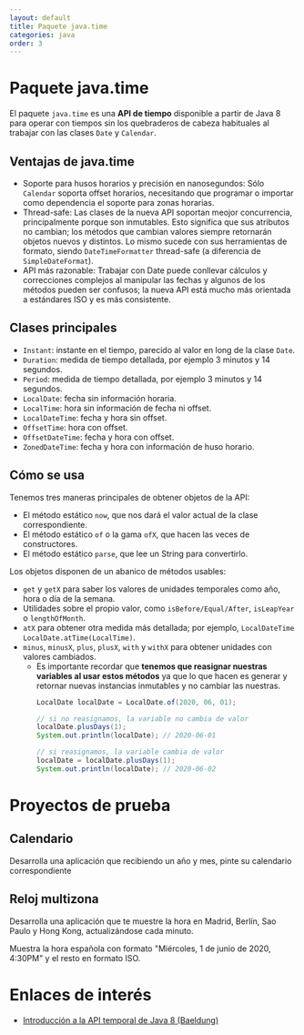 ```yaml
---
layout: default
title: Paquete java.time
categories: java
order: 3
---
```


# Paquete java.time

El paquete `java.time` es una **API de tiempo** disponible a partir de Java 8 para operar con tiempos 
sin los quebraderos de cabeza habituales al trabajar con las clases `Date` y `Calendar`.

## Ventajas de java.time

* Soporte para husos horarios y precisión en nanosegundos: Sólo `Calendar` soporta offset horarios, 
  necesitando que programar o importar como dependencia el soporte para zonas horarias.
* Thread-safe: Las clases de la nueva API soportan meojor concurrencia, principalmente porque son inmutables. 
  Esto significa que sus atributos no cambian; los métodos que cambian valores siempre retornarán objetos nuevos y distintos.
  Lo mismo sucede con sus herramientas de formato, siendo `DateTimeFormatter` thread-safe (a diferencia de `SimpleDateFormat`).
* API más razonable: Trabajar con Date puede conllevar cálculos y correcciones complejos al manipular las fechas
  y algunos de los métodos pueden ser confusos; la nueva API está mucho más orientada a estándares ISO y es más consistente.
  
## Clases principales

* `Instant`: instante en el tiempo, parecido al valor en long de la clase `Date`.
* `Duration`: medida de tiempo detallada, por ejemplo 3 minutos y 14 segundos.
* `Period`: medida de tiempo detallada, por ejemplo 3 minutos y 14 segundos.
* `LocalDate`: fecha sin información horaria.
* `LocalTime`: hora sin información de fecha ni offset.
* `LocalDateTime`: fecha y hora sin offset.
* `OffsetTime`: hora con offset.
* `OffsetDateTime`: fecha y hora con offset.
* `ZonedDateTime`: fecha y hora con información de huso horario.

## Cómo se usa

Tenemos tres maneras principales de obtener objetos de la API:
* El método estático `now`, que nos dará el valor actual de la clase correspondiente.
* El método estático `of` o la gama `ofX`, que hacen las veces de constructores.
* El método estático `parse`, que lee un String para convertirlo.

Los objetos disponen de un abanico de métodos usables:
* `get` y `getX` para saber los valores de unidades temporales como año, hora o día de la semana.
* Utilidades sobre el propio valor, como `isBefore/Equal/After`, `isLeapYear` o `lengthOfMonth`.
* `atX` para obtener otra medida más detallada; por ejemplo, `LocalDateTime LocalDate.atTime(LocalTime)`.
* `minus`, `minusX`, `plus`, `plusX`, `with` y `withX` para obtener unidades con valores cambiados. 
  * Es importante recordar que **tenemos que reasignar nuestras variables al usar estos métodos** 
    ya que lo que hacen es generar y retornar nuevas instancias inmutables y no cambiar las nuestras.
    ```java
    LocalDate localDate = LocalDate.of(2020, 06, 01);
    
    // si no reasignamos, la variable no cambia de valor
    localDate.plusDays(1);
    System.out.println(localDate); // 2020-06-01
    
    // si reasignamos, la variable cambia de valor
    localDate = localDate.plusDays(1);
    System.out.println(localDate); // 2020-06-02
    ```

# Proyectos de prueba

## Calendario

Desarrolla una aplicación que recibiendo un año y mes, pinte su calendario correspondiente

## Reloj multizona

Desarrolla una aplicación que te muestre la hora en Madrid, Berlín, Sao Paulo y Hong Kong, actualizándose cada minuto.

Muestra la hora española con formato "Miércoles, 1 de junio de 2020, 4:30PM" y el resto en formato ISO.

# Enlaces de interés
* [Introducción a la API temporal de Java 8 (Baeldung)](https://www.baeldung.com/java-8-date-time-intro)
